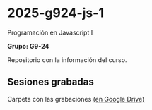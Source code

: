 # 2025-g924-js-1

Programación en Javascript I

**Grupo: G9-24**

Repositorio con la información del curso.

## Sesiones grabadas

Carpeta con las grabaciones
[(en Google Drive)](https://drive.google.com/drive/folders/1MCLvTCEz1zGUhIU6z0-aLEx2SG_hlSXk?usp=sharing)
